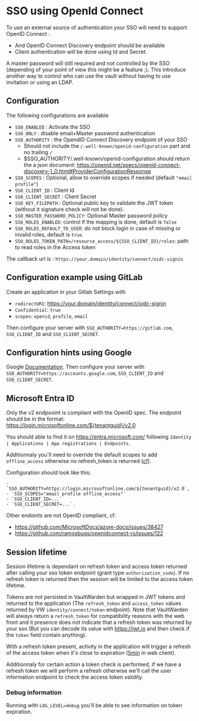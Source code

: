 # SSO using OpenId Connect

To use an external source of authentication your SSO will need to support OpenID Connect :

 - And OpenID Connect Discovery endpoint should be available
 - Client authentication will be done using Id and Secret.

A master password will still required and not controlled by the SSO (depending of your point of view this might be a feature ;).
This introduce another way to control who can use the vault without having to use invitation or using an LDAP.

## Configuration

The following configurations are available

 - `SSO_ENABLED` : Activate the SSO
 - `SSO_ONLY` : disable email+Master password authentication
 - `SSO_AUTHORITY` : the OpendID Connect Discovery endpoint of your SSO
 	- Should not include the `/.well-known/openid-configuration` part and no trailing `/`
 	- $SSO_AUTHORITY/.well-known/openid-configuration should return the a json document: https://openid.net/specs/openid-connect-discovery-1_0.html#ProviderConfigurationResponse
 - `SSO_SCOPES` : Optional, allow to override scopes if needed (default `"email profile"`)
 - `SSO_CLIENT_ID` : Client Id
 - `SSO_CLIENT_SECRET` : Client Secret
 - `SSO_KEY_FILEPATH` : Optional public key to validate the JWT token (without it signature check will not be done).
 - `SSO_MASTER_PASSWORD_POLICY`: Optional Master password policy
 - `SSO_ROLES_ENABLED`: control if the mapping is done, default is `false`
 - `SSO_ROLES_DEFAULT_TO_USER`: do not block login in case of missing or invalid roles, default is `true`.
 - `SSO_ROLES_TOKEN_PATH=/resource_access/${SSO_CLIENT_ID}/roles`: path to read roles in the Access token

The callback url is : `https://your.domain/identity/connect/oidc-signin`

## Configuration example using GitLab

Create an application in your Gitlab Settings with

- `redirectURI`: https://your.domain/identity/connect/oidc-signin
- `Confidential`: `true`
- `scopes`: `openid`, `profile`, `email`

Then configure your server with `SSO_AUTHORITY=https://gitlab.com`, `SSO_CLIENT_ID` and `SSO_CLIENT_SECRET`.

## Configuration hints using Google

Google [Documentation](https://developers.google.com/identity/openid-connect/openid-connect).
Then configure your server with `SSO_AUTHORITY=https://accounts.google.com`, `SSO_CLIENT_ID` and `SSO_CLIENT_SECRET`.

## Microsoft Entra ID

Only the v2 endpooint is compliant with the OpenID spec.
The endpoint should be in the format: https://login.microsoftonline.com/${tenantguid}/v2.0

You should able to find it on https://entra.microsoft.com/ following `Identity | Applications | App registrations | Endpoints`.

Additionnaly you'll need to override the default scopes to add `offline_access` otherwise no refresh_token is returned ([cf](https://github.com/MicrosoftDocs/azure-docs/issues/17134)).

Configuration should look like this:

	- `SSO_AUTHORITY=https://login.microsoftonline.com/${tenantguid}/v2.0`,
	- `SSO_SCOPES="email profile offline_access"`
	- `SSO_CLIENT_ID=...`
	- `SSO_CLIENT_SECRET=...`.

Other endoints are not OpenID compliant, cf:

 - https://github.com/MicrosoftDocs/azure-docs/issues/38427
 - https://github.com/ramosbugs/openidconnect-rs/issues/122


## Session lifetime

Session lifetime is dependant on refresh token and access token returned after calling your sso token endpoint (grant type `authorization_code`).
If no refresh token is returned then the session will be limited to the access token lifetime.

Tokens are not persisted in VaultWarden but wrapped in JWT tokens and returned to the application (The `refresh_token` and `access_token` values returned by VW `identity/connect/token` endpoint).
Note that VaultWarden will always return a `refresh_token` for compatibility reasons with the web front and it presence does not indicate that a refresh token was returned by your sso (But you can decode its value with https://jwt.io and then check if the `token` field contain anything).

With a refresh token present, activity in the application will trigger a refresh of the access token when it's close to expiration ([5min](https://github.com/bitwarden/clients/blob/0bcb45ed5caa990abaff735553a5046e85250f24/libs/common/src/auth/services/token.service.ts#L126) in web client).

Additionnaly for certain action a token check is performed, if we have a refresh token we will perform a refresh otherwise we'll call the user information endpoint to check the access token validity.

### Debug information

Running with `LOG_LEVEL=debug` you'll be able to see information on token expiration.
